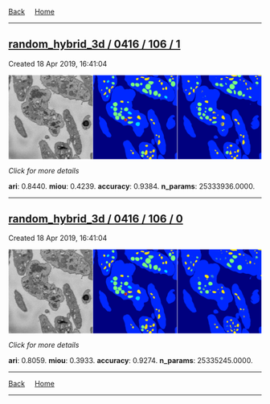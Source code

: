 
[Back](..)&nbsp;&nbsp;&nbsp;&nbsp;&nbsp;[Home](https://leapmanlab.github.io/snapshots)

---

<div class="summary"><a href="1"><h2>random_hybrid_3d / 0416 / 106 / 1</h2></a><p>Created 18 Apr 2019, 16:41:04
</p><a href="1"><img src="1/media/summary.png" align="center"></a><p>
<i>Click for more details</i>
</p></div>

**ari**: 0.8440. **miou**: 0.4239. **accuracy**: 0.9384. **n_params**: 25333936.0000. 

---

<div class="summary"><a href="0"><h2>random_hybrid_3d / 0416 / 106 / 0</h2></a><p>Created 18 Apr 2019, 16:41:04
</p><a href="0"><img src="0/media/summary.png" align="center"></a><p>
<i>Click for more details</i>
</p></div>

**ari**: 0.8059. **miou**: 0.3933. **accuracy**: 0.9274. **n_params**: 25335245.0000. 

---

[Back](..)&nbsp;&nbsp;&nbsp;&nbsp;&nbsp;[Home](https://leapmanlab.github.io/snapshots)

---